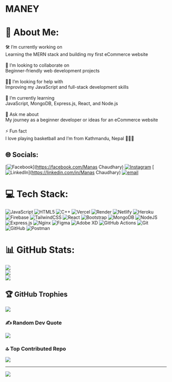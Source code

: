 # MANEY
# 💫 About Me:
🛠️ I’m currently working on<br>Learning the MERN stack and building my first eCommerce website<br><br>🤝 I’m looking to collaborate on<br>Beginner-friendly web development projects<br><br>🙋‍♂️ I’m looking for help with<br>Improving my JavaScript and full-stack development skills<br><br>🌱 I’m currently learning<br>JavaScript, MongoDB, Express.js, React, and Node.js<br><br>💬 Ask me about<br>My journey as a beginner developer or ideas for an eCommerce website<br><br>⚡ Fun fact<br>I love playing basketball and I’m from Kathmandu, Nepal 🏀🇳🇵


## 🌐 Socials:
[![Facebook](https://img.shields.io/badge/Facebook-%231877F2.svg?logo=Facebook&logoColor=white)](https://facebook.com/Manas Chaudhary) [![Instagram](https://img.shields.io/badge/Instagram-%23E4405F.svg?logo=Instagram&logoColor=white)](https://instagram.com/maney_dgre8) [![LinkedIn](https://img.shields.io/badge/LinkedIn-%230077B5.svg?logo=linkedin&logoColor=white)](https://linkedin.com/in/Manas Chaudhary) [![email](https://img.shields.io/badge/Email-D14836?logo=gmail&logoColor=white)](mailto:chaudharymanas86@gmail.com) 

# 💻 Tech Stack:
![JavaScript](https://img.shields.io/badge/javascript-%23323330.svg?style=for-the-badge&logo=javascript&logoColor=%23F7DF1E) ![HTML5](https://img.shields.io/badge/html5-%23E34F26.svg?style=for-the-badge&logo=html5&logoColor=white) ![C++](https://img.shields.io/badge/c++-%2300599C.svg?style=for-the-badge&logo=c%2B%2B&logoColor=white) ![Vercel](https://img.shields.io/badge/vercel-%23000000.svg?style=for-the-badge&logo=vercel&logoColor=white) ![Render](https://img.shields.io/badge/Render-%46E3B7.svg?style=for-the-badge&logo=render&logoColor=white) ![Netlify](https://img.shields.io/badge/netlify-%23000000.svg?style=for-the-badge&logo=netlify&logoColor=#00C7B7) ![Heroku](https://img.shields.io/badge/heroku-%23430098.svg?style=for-the-badge&logo=heroku&logoColor=white) ![Firebase](https://img.shields.io/badge/firebase-%23039BE5.svg?style=for-the-badge&logo=firebase) ![TailwindCSS](https://img.shields.io/badge/tailwindcss-%2338B2AC.svg?style=for-the-badge&logo=tailwind-css&logoColor=white) ![React](https://img.shields.io/badge/react-%2320232a.svg?style=for-the-badge&logo=react&logoColor=%2361DAFB) ![Bootstrap](https://img.shields.io/badge/bootstrap-%238511FA.svg?style=for-the-badge&logo=bootstrap&logoColor=white) ![MongoDB](https://img.shields.io/badge/MongoDB-%234ea94b.svg?style=for-the-badge&logo=mongodb&logoColor=white) ![NodeJS](https://img.shields.io/badge/node.js-6DA55F?style=for-the-badge&logo=node.js&logoColor=white) ![Express.js](https://img.shields.io/badge/express.js-%23404d59.svg?style=for-the-badge&logo=express&logoColor=%2361DAFB) ![Nginx](https://img.shields.io/badge/nginx-%23009639.svg?style=for-the-badge&logo=nginx&logoColor=white) ![Figma](https://img.shields.io/badge/figma-%23F24E1E.svg?style=for-the-badge&logo=figma&logoColor=white) ![Adobe XD](https://img.shields.io/badge/Adobe%20XD-470137?style=for-the-badge&logo=Adobe%20XD&logoColor=#FF61F6) ![GitHub Actions](https://img.shields.io/badge/github%20actions-%232671E5.svg?style=for-the-badge&logo=githubactions&logoColor=white) ![Git](https://img.shields.io/badge/git-%23F05033.svg?style=for-the-badge&logo=git&logoColor=white) ![GitHub](https://img.shields.io/badge/github-%23121011.svg?style=for-the-badge&logo=github&logoColor=white) ![Postman](https://img.shields.io/badge/Postman-FF6C37?style=for-the-badge&logo=postman&logoColor=white)
# 📊 GitHub Stats:
![](https://github-readme-stats.vercel.app/api?username=MANEYDCODER&theme=dark&hide_border=false&include_all_commits=false&count_private=false)<br/>
![](https://nirzak-streak-stats.vercel.app/?user=MANEYDCODER&theme=dark&hide_border=false)<br/>
![](https://github-readme-stats.vercel.app/api/top-langs/?username=MANEYDCODER&theme=dark&hide_border=false&include_all_commits=false&count_private=false&layout=compact)

## 🏆 GitHub Trophies
![](https://github-profile-trophy.vercel.app/?username=MANEYDCODER&theme=calm&no-frame=false&no-bg=false&margin-w=4)

### ✍️ Random Dev Quote
![](https://quotes-github-readme.vercel.app/api?type=horizontal&theme=radical)

### 🔝 Top Contributed Repo
![](https://github-contributor-stats.vercel.app/api?username=MANEYDCODER&limit=5&theme=dark&combine_all_yearly_contributions=true)

---
[![](https://visitcount.itsvg.in/api?id=MANEYDCODER&icon=0&color=0)](https://visitcount.itsvg.in)

<!-- Proudly created with GPRM ( https://gprm.itsvg.in ) -->

